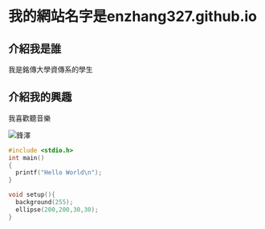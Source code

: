 # 我的網站名字是enzhang327.github.io

## 介紹我是誰
我是銘傳大學資傳系的學生

## 介紹我的興趣
我喜歡聽音樂

![鋒澤](https://s3-ap-northeast-1.amazonaws.com/tw.com.carture/images/800/159747266922.jpg)

```c
#include <stdio.h>
int main()
{
  printf("Hello World\n");
}
```

```c
void setup(){
  background(255);
  ellipse(200,200,30,30);
}
